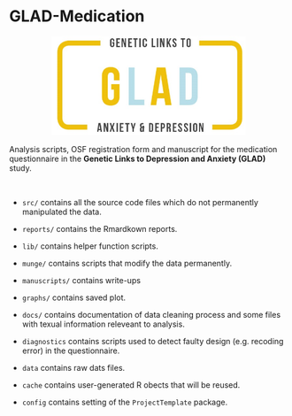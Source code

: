 # GLAD-Medication

<p align="center">
  <img src="./glad_logo.jpg" width="350" class="center">
</p>

Analysis scripts, OSF registration form and manuscript for the medication
questionnaire in the **Genetic Links to Depression and Anxiety (GLAD)** study.

<br/>

* `src/` contains all the source code files which do not permanently manipulated
  the data.

* `reports/` contains the Rmardkown reports.

* `lib/` contains helper function scripts.

* `munge/` contains scripts that modify the data permanently.

* `manuscripts/` contains write-ups

* `graphs/` contains saved plot.

* `docs/` contains documentation of data cleaning process and some files with
  texual information releveant to analysis.

* `diagnostics` contains scripts used to detect faulty design (e.g. recoding
  error) in the questionnaire.

* `data` contains raw dats files.

* `cache` contains user-generated R obects that will be reused.

* `config` contains setting of the `ProjectTemplate` package.



